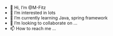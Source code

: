 - 👋 Hi, I’m @M-Fitz
- 👀 I’m interested in lots
- 🌱 I’m currently learning Java, spring framework    
- 💞️ I’m looking to collaborate on ...
- 📫 How to reach me ...

<!---
M-Fitz/M-Fitz is a ✨ special ✨ repository because its `README.md` (this file) appears on your GitHub profile.
You can click the Preview link to take a look at your changes.
--->
